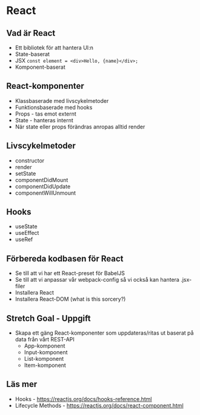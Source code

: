 # React

## Vad är React

- Ett bibliotek för att hantera UI:n
- State-baserat
- JSX
  `const element = <div>Hello, {name}</div>;`
- Komponent-baserat

## React-komponenter

- Klassbaserade med livscykelmetoder
- Funktionsbaserade med hooks
- Props - tas emot externt
- State - hanteras internt
- När state eller props förändras anropas alltid render

## Livscykelmetoder
- constructor
- render
- setState
- componentDidMount
- componentDidUpdate
- componentWillUnmount

## Hooks
- useState
- useEffect
- useRef

## Förbereda kodbasen för React

- Se till att vi har ett React-preset för BabelJS
- Se till att vi anpassar vår webpack-config så vi också kan hantera .jsx-filer
- Installera React
- Installera React-DOM (what is this sorcery?)

## Stretch Goal - Uppgift

- Skapa ett gäng React-komponenter som uppdateras/ritas ut baserat på data från vårt REST-API
    - App-komponent
    - Input-komponent
    - List-komponent
    - Item-komponent
    
## Läs mer
- Hooks - https://reactjs.org/docs/hooks-reference.html
- Lifecycle Methods - https://reactjs.org/docs/react-component.html
